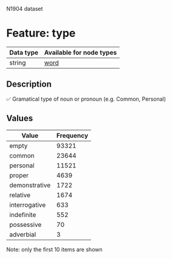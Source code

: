 <p>N1904 dataset</p>

<h1>Feature: type</h1>

<table>
<thead>
<tr>
  <th>Data type</th>
  <th>Available for node types</th>
</tr>
</thead>
<tbody>
<tr>
  <td>string</td>
  <td><A HREF="featurebynodetype.md#word">word</A></td>
</tr>
</tbody>
</table>

<h2>Description</h2>

<p>✅ Gramatical type  of noun or pronoun (e.g. Common, Personal)</p>

<h2>Values</h2>

<table>
<thead>
<tr>
  <th>Value</th>
  <th>Frequency</th>
</tr>
</thead>
<tbody>
<tr>
  <td>empty</td>
  <td>93321</td>
</tr>
<tr>
  <td>common</td>
  <td>23644</td>
</tr>
<tr>
  <td>personal</td>
  <td>11521</td>
</tr>
<tr>
  <td>proper</td>
  <td>4639</td>
</tr>
<tr>
  <td>demonstrative</td>
  <td>1722</td>
</tr>
<tr>
  <td>relative</td>
  <td>1674</td>
</tr>
<tr>
  <td>interrogative</td>
  <td>633</td>
</tr>
<tr>
  <td>indefinite</td>
  <td>552</td>
</tr>
<tr>
  <td>possessive</td>
  <td>70</td>
</tr>
<tr>
  <td>adverbial</td>
  <td>3</td>
</tr>
</tbody>
</table>

<p>Note: only the first 10 items are shown</p>
